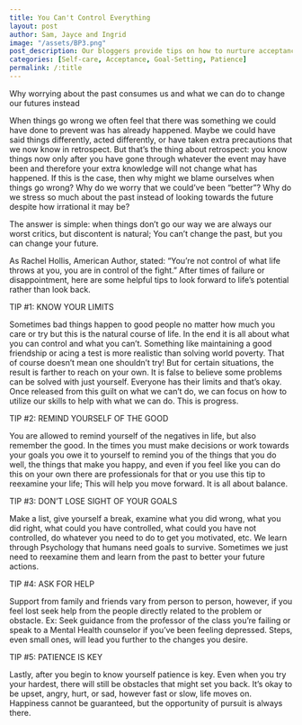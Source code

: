 ```yaml
---
title: You Can't Control Everything
layout: post
author: Sam, Jayce and Ingrid
image: "/assets/BP3.png"
post_description: Our bloggers provide tips on how to nurture acceptance and self-love on a daily basis.
categories: [Self-care, Acceptance, Goal-Setting, Patience]
permalink: /:title
---
```

Why worrying about the past consumes us and what we can do to change our futures instead

 

When things go wrong we often feel that there was something we could have done to prevent was has already happened. Maybe we could have said things differently, acted differently, or have taken extra precautions that we now know in retrospect. But that’s the thing about retrospect: you know things now only after you have gone through whatever the event may have been and therefore your extra knowledge will not change what has happened. If this is the case, then why might we blame ourselves when things go wrong? Why do we worry that we could’ve been “better”? Why do we stress so much about the past instead of looking towards the future despite how irrational it may be? 

 

The answer is simple: when things don’t go our way we are always our worst critics, but discontent is natural; You can’t change the past, but you can change your future.

 

As Rachel Hollis, American Author, stated: “You’re not control of what life throws at you, you are in control of the fight.” After times of failure or disappointment, here are some helpful tips to look forward to life’s potential rather than look back.

 

TIP #1: KNOW YOUR LIMITS

Sometimes bad things happen to good people no matter how much you care or try but this is the natural course of life. In the end it is all about what you can control and what you can’t. Something like maintaining a good friendship or acing a test is more realistic than solving world poverty. That of course doesn’t mean one shouldn’t try! But for certain situations, the result is farther to reach on your own. It is false to believe some problems can be solved with just yourself. Everyone has their limits and that’s okay. Once released from this guilt on what we can’t do, we can focus on how to utilize our skills to help with what we can do. This is progress.

 

TIP #2: REMIND YOURSELF OF THE GOOD

You are allowed to remind yourself of the negatives in life, but also remember the good. In the times you must make decisions or work towards your goals you owe it to yourself to remind you of the things that you do well, the things that make you happy, and even if you feel like you can do this on your own there are professionals for that or you use this tip to reexamine your life; This will help you move forward. It is all about balance.

 

TIP #3: DON’T LOSE SIGHT OF YOUR GOALS

Make a list, give yourself a break, examine what you did wrong, what you did right, what could you have controlled, what could you have not controlled, do whatever you need to do to get you motivated, etc. We learn through Psychology that humans need goals to survive. Sometimes we just need to reexamine them and learn from the past to better your future actions.

 

TIP #4: ASK FOR HELP

Support from family and friends vary from person to person, however, if you feel lost seek help from the people directly related to the problem or obstacle. Ex: Seek guidance from the professor of the class you’re failing or speak to a Mental Health counselor if you’ve been feeling depressed. Steps, even small ones, will lead you further to the changes you desire.

 

TIP #5: PATIENCE IS KEY

Lastly, after you begin to know yourself patience is key. Even when you try your hardest, there will still be obstacles that might set you back. It’s okay to be upset, angry, hurt, or sad, however fast or slow, life moves on. Happiness cannot be guaranteed, but the opportunity of pursuit is always there. 